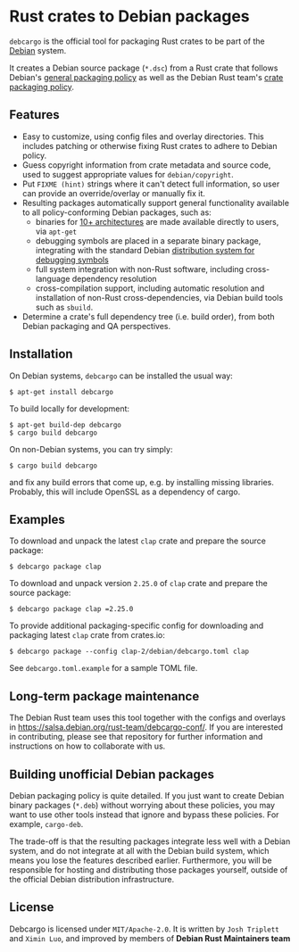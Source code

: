 Rust crates to Debian packages
==============================

`debcargo` is the official tool for packaging Rust crates to be part of the
[Debian](https://www.debian.org/) system.

It creates a Debian source package (`*.dsc`) from a Rust crate that follows
Debian's [general packaging policy](https://www.debian.org/doc/debian-policy/)
as well as the Debian Rust team's [crate packaging
policy](https://wiki.debian.org/Teams/RustPackaging/Policy).


## Features ##

 * Easy to customize, using config files and overlay directories. This includes
   patching or otherwise fixing Rust crates to adhere to Debian policy.
 * Guess copyright information from crate metadata and source code, used to
   suggest appropriate values for `debian/copyright`.
 * Put `FIXME (hint)` strings where it can't detect full information, so user
   can provide an override/overlay or manually fix it.
 * Resulting packages automatically support general functionality available to
   all policy-conforming Debian packages, such as:
   * binaries for [10+ architectures](https://www.debian.org/ports/) are made
     available directly to users, via `apt-get`
   * debugging symbols are placed in a separate binary package, integrating
     with the standard Debian [distribution system for debugging
     symbols](https://wiki.debian.org/HowToGetABacktrace)
   * full system integration with non-Rust software, including cross-language
     dependency resolution
   * cross-compilation support, including automatic resolution and installation
     of non-Rust cross-dependencies, via Debian build tools such as `sbuild`.
 * Determine a crate's full dependency tree (i.e. build order), from both
   Debian packaging and QA perspectives.


## Installation

On Debian systems, `debcargo` can be installed the usual way:

```shell
$ apt-get install debcargo
```

To build locally for development:

```shell
$ apt-get build-dep debcargo
$ cargo build debcargo
```

On non-Debian systems, you can try simply:

```shell
$ cargo build debcargo
```

and fix any build errors that come up, e.g. by installing missing libraries.
Probably, this will include OpenSSL as a dependency of cargo.


## Examples ##

To download and unpack the latest `clap` crate and prepare the source package:

```shell
$ debcargo package clap
```

To download and unpack version `2.25.0` of `clap` crate and prepare the source package:

```shell
$ debcargo package clap =2.25.0
```

To provide additional packaging-specific config for downloading and packaging
latest `clap` crate from crates.io:

```shell
$ debcargo package --config clap-2/debian/debcargo.toml clap
```

See `debcargo.toml.example` for a sample TOML file.


## Long-term package maintenance

The Debian Rust team uses this tool together with the configs and overlays in
https://salsa.debian.org/rust-team/debcargo-conf/. If you are interested in
contributing, please see that repository for further information and
instructions on how to collaborate with us.


## Building unofficial Debian packages

Debian packaging policy is quite detailed. If you just want to create Debian
binary packages (`*.deb`) without worrying about these policies, you may want
to use other tools instead that ignore and bypass these policies. For example,
`cargo-deb`.

The trade-off is that the resulting packages integrate less well with a Debian
system, and do not integrate at all with the Debian build system, which means
you lose the features described earlier. Furthermore, you will be responsible
for hosting and distributing those packages yourself, outside of the official
Debian distribution infrastructure.


## License ##

Debcargo is licensed under `MIT/Apache-2.0`. It is written by `Josh Triplett`
and `Ximin Luo`, and improved by members of **Debian Rust Maintainers team**
